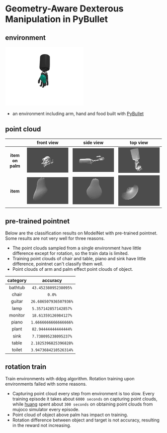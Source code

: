 # Geometry-Aware Dexterous Manipulation in PyBullet
## environment
<img src="docs/object_color.jpg" width="50%">

- an environment including arm, hand and food built with [PyBullet](https://pybullet.org/wordpress/)
## point cloud
| | front view | side view | top view |
| :-----: | ----- | ----- | ----- |
| **item on palm** | <img src="docs/object_front_view.png" width="400"> | <img src="docs/object_side_view.png" width="400"> | <img src="docs/object_top_view.png" width="400"> |
| **item** | <img src="docs/target_front_view.png" width="400"> | <img src="docs/target_side_view.png" width="400"> | <img src="docs/target_top_view.png" width="400"> |
## pre-trained pointnet
Below are the classification results on ModelNet with pre-trained pointnet. Some results are not very well for three reasons.
- The point clouds sampled from a single environment have little difference except for rotation, so the train data is limited.
- Training point clouds of chair and table, piano and sink have little difference, pointnet can't classify them well.
- Point clouds of arm and palm effect point clouds of object.

| category | accuracy |
| :-----: | :-----: |
| bathtub | `43.45238095238095%` |
| chair | `0.0%` |
| guitar | `26.686507936507936%` |
| lamp | `5.357142857142857%` |
| monitor | `18.61359126984127%` |
| piano | `1.6666666666666666%` |
| plant | `82.94444444444444%` |
| sink | `7.738095238095237%` |
| table | `2.1825396825396828%` |
| toilet | `3.9473684210526314%` |
## rotation train
Train environments with ddpg algorithm. Rotation training upon environments failed with some reasons.
- Capturing point cloud every step from environment is too slow. Every training episode it takes about `6000 seconds` on capturing point clouds, while [huang](https://github.com/huangwl18/geometry-dex/tree/main) spent about `300 seconds` on obtaining point clouds from mujoco simulator every episode. 
- Point cloud of object above palm has impact on training.
- Rotation difference between object and target is not accuracy, resulting in the reward not increasing.
